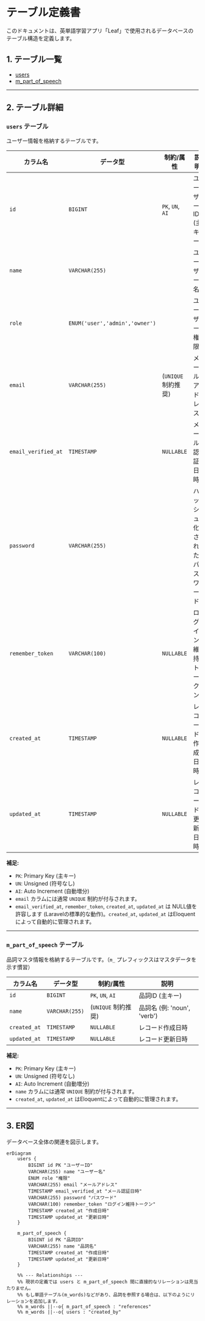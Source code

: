 # テーブル定義書

このドキュメントは、英単語学習アプリ「Leaf」で使用されるデータベースのテーブル構造を定義します。

## 1. テーブル一覧

* [users](#users-テーブル)
* [m\_part\_of\_speech](#m_part_of_speech-テーブル)

---

## 2. テーブル詳細

### `users` テーブル

ユーザー情報を格納するテーブルです。

| カラム名            | データ型                        | 制約/属性                 | 説明                       |
|-------------------|---------------------------------|---------------------------|----------------------------|
| `id`              | `BIGINT`                        | `PK`, `UN`, `AI`          | ユーザーID (主キー)          |
| `name`            | `VARCHAR(255)`                  |                           | ユーザー名                 |
| `role`            | `ENUM('user','admin','owner')`  |                           | ユーザー権限               |
| `email`           | `VARCHAR(255)`                  | (`UNIQUE` 制約推奨)      | メールアドレス             |
| `email_verified_at`| `TIMESTAMP`                     | `NULLABLE`                | メール認証日時             |
| `password`        | `VARCHAR(255)`                  |                           | ハッシュ化されたパスワード   |
| `remember_token`  | `VARCHAR(100)`                  | `NULLABLE`                | ログイン維持トークン       |
| `created_at`      | `TIMESTAMP`                     | `NULLABLE`                | レコード作成日時           |
| `updated_at`      | `TIMESTAMP`                     | `NULLABLE`                | レコード更新日時           |

**補足:**

* `PK`: Primary Key (主キー)
* `UN`: Unsigned (符号なし)
* `AI`: Auto Increment (自動増分)
* `email` カラムには通常 `UNIQUE` 制約が付与されます。
* `email_verified_at`, `remember_token`, `created_at`, `updated_at` は NULL値を許容します (Laravelの標準的な動作)。`created_at`, `updated_at` はEloquentによって自動的に管理されます。

---

### `m_part_of_speech` テーブル

品詞マスタ情報を格納するテーブルです。（`m_` プレフィックスはマスタデータを示す慣習）

| カラム名       | データ型         | 制約/属性          | 説明                    |
|----------------|------------------|--------------------|-------------------------|
| `id`           | `BIGINT`         | `PK`, `UN`, `AI`   | 品詞ID (主キー)         |
| `name`         | `VARCHAR(255)`   | (`UNIQUE` 制約推奨) | 品詞名 (例: 'noun', 'verb') |
| `created_at`   | `TIMESTAMP`      | `NULLABLE`         | レコード作成日時        |
| `updated_at`   | `TIMESTAMP`      | `NULLABLE`         | レコード更新日時        |

**補足:**

* `PK`: Primary Key (主キー)
* `UN`: Unsigned (符号なし)
* `AI`: Auto Increment (自動増分)
* `name` カラムには通常 `UNIQUE` 制約が付与されます。
* `created_at`, `updated_at` はEloquentによって自動的に管理されます。

---

## 3. ER図

データベース全体の関連を図示します。

```mermaid
erDiagram
    users {
        BIGINT id PK "ユーザーID"
        VARCHAR(255) name "ユーザー名"
        ENUM role "権限"
        VARCHAR(255) email "メールアドレス"
        TIMESTAMP email_verified_at "メール認証日時"
        VARCHAR(255) password "パスワード"
        VARCHAR(100) remember_token "ログイン維持トークン"
        TIMESTAMP created_at "作成日時"
        TIMESTAMP updated_at "更新日時"
    }

    m_part_of_speech {
        BIGINT id PK "品詞ID"
        VARCHAR(255) name "品詞名"
        TIMESTAMP created_at "作成日時"
        TIMESTAMP updated_at "更新日時"
    }

    %% --- Relationships ---
    %% 現状の定義では users と m_part_of_speech 間に直接的なリレーションは見当たりません。
    %% もし単語テーブル(m_words)などがあり、品詞を参照する場合は、以下のようにリレーションを追加します。
    %% m_words ||--o{ m_part_of_speech : "references"
    %% m_words ||--o{ users : "created_by"